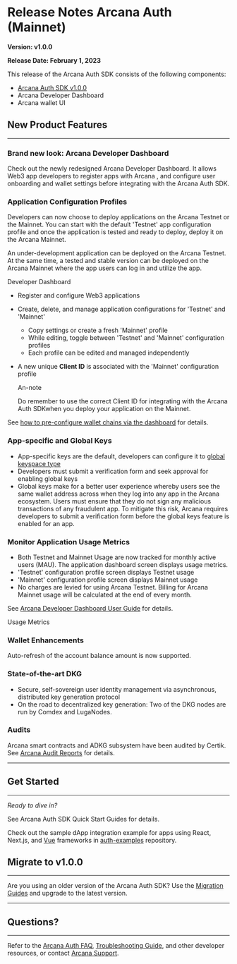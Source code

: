 # Release Notes Arcana Auth (Mainnet)

**Version: v1.0.0**

**Release Date: February 1, 2023**

This release of the Arcana Auth SDK consists of the following components:

- [Arcana Auth SDK v1.0.0](https://www.npmjs.com/package/@arcana/auth/v/1.0.0)
- Arcana Developer Dashboard
- Arcana wallet UI

## New Product Features

______________________________________________________________________

### Brand new look: Arcana Developer Dashboard

Check out the newly redesigned Arcana Developer Dashboard. It allows Web3 app developers to register apps with Arcana , and configure user onboarding and wallet settings before integrating with the Arcana Auth SDK.

### Application Configuration Profiles

Developers can now choose to deploy applications on the Arcana Testnet or the Mainnet. You can start with the default 'Testnet' app configuration profile and once the application is tested and ready to deploy, deploy it on the Arcana Mainnet.

An under-development application can be deployed on the Arcana Testnet. At the same time, a tested and stable version can be deployed on the Arcana Mainnet where the app users can log in and utilize the app.

Developer Dashboard

- Register and configure Web3 applications

- Create, delete, and manage application configurations for 'Testnet' and 'Mainnet'

  - Copy settings or create a fresh 'Mainnet' profile
  - While editing, toggle between 'Testnet' and 'Mainnet' configuration profiles
  - Each profile can be edited and managed independently

- A new unique **Client ID** is associated with the 'Mainnet' configuration profile

  An-note

  Do remember to use the correct Client ID for integrating with the Arcana Auth SDKwhen you deploy your application on the Mainnet.

See [how to pre-configure wallet chains via the dashboard](../../setup/config-wallet-chains/) for details.

### App-specific and Global Keys

- App-specific keys are the default, developers can configure it to [global keyspace type](../../setup/config-dApp-with-db/#configure-keyspace)
- Developers must submit a verification form and seek approval for enabling global keys
- Global keys make for a better user experience whereby users see the same wallet address across when they log into any app in the Arcana ecosystem. Users must ensure that they do not sign any malicious transactions of any fraudulent app. To mitigate this risk, Arcana requires developers to submit a verification form before the global keys feature is enabled for an app.

### Monitor Application Usage Metrics

- Both Testnet and Mainnet Usage are now tracked for monthly active users (MAU). The application dashboard screen displays usage metrics.
- 'Testnet' configuration profile screen displays Testnet usage
- 'Mainnet' configuration profile screen displays Mainnet usage
- No charges are levied for using Arcana Testnet. Billing for Arcana Mainnet usage will be calculated at the end of every month.

See [Arcana Developer Dashboard User Guide](../../setup/config-dApp-with-db/#monitor-usage) for details.

Usage Metrics

### Wallet Enhancements

Auto-refresh of the account balance amount is now supported.

### State-of-the-art DKG

- Secure, self-sovereign user identity management via asynchronous, distributed key generation protocol
- On the road to decentralized key generation: Two of the DKG nodes are run by Comdex and LugaNodes.

### Audits

Arcana smart contracts and ADKG subsystem have been audited by Certik. See [Arcana Audit Reports](https://github.com/arcana-network/audit-reports/) for details.

______________________________________________________________________

## Get Started

______________________________________________________________________

*Ready to dive in?*

See Arcana Auth SDK Quick Start Guides for details.

Check out the sample dApp integration example for apps using React, Next.js, and [Vue](https://github.com/arcana-network/basic-storage-wallet-integration) frameworks in [auth-examples](https://github.com/arcana-network/auth-examples) repository.

## Migrate to v1.0.0

______________________________________________________________________

Are you using an older version of the Arcana Auth SDK? Use the [Migration Guides](../../migration/archives/) and upgrade to the latest version.

______________________________________________________________________

## Questions?

______________________________________________________________________

Refer to the [Arcana Auth FAQ](../../faq/faq-gen/), [Troubleshooting Guide](../../troubleshooting/), and other developer resources, or contact [Arcana Support](../../support/).
